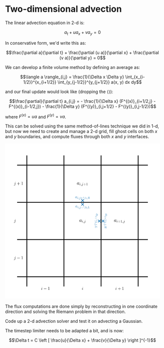 # Two-dimensional advection

The linear advection equation in 2-d is:

$$a_t + u a_x + v a_y = 0$$

In conservative form, we'd write this as:

$$\frac{\partial a}{\partial t} + \frac{\partial (u a)}{\partial x} + \frac{\partial (v a)}{\partial y} = 0$$

We can develop a finite volume method by defining an average as:

$$\langle a \rangle_{i,j} = \frac{1}{\Delta x \Delta y} \int_{x_{i-1/2}}^{x_{i+1/2}} \int_{y_{j-1/2}}^{y_{j+1/2}} a(x, y) dx dy$$

and our final update would look like (dropping the $\langle \rangle$):

$$\frac{\partial}{\partial t} a_{i,j} = - \frac{1}{\Delta x} (F^{(x)}_{i+1/2,j} - F^{(x)}_{i-1/2,j}) - \frac{1}{\Delta y} (F^{(y)}_{i,j+1/2} - F^{(y)}_{i,j-1/2})$$

where $F^{(x)} = u a$ and $F^{(y)} = v a$.

This can be solved using the same method-of-lines technique we did in
1-d, but now we need to create and manage a 2-d grid, fill ghost cells
on both $x$ and $y$ boundaries, and compute fluxes through both $x$
and $y$ interfaces.

![an example 2-d grid showing the interface states](2dgrid.png)

The flux computations are done simply by
reconstructing in one coordinate direction and solving the Riemann
problem in that direction.

Code up a 2-d advection solver and test it on advecting a Gaussian.

The timestep limiter needs to be adapted a bit, and is now:

$$\Delta t = C \left [ \frac{u}{\Delta x} + \frac{v}{\Delta y} \right ]^{-1}$$
